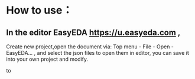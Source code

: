          
# How to use：

## In the editor EasyEDA https://u.easyeda.com ,

Create new project,open the document via: Top menu - File - Open - EasyEDA... , and select the json files to open them in editor, you can save it into your own project and modify.

to
